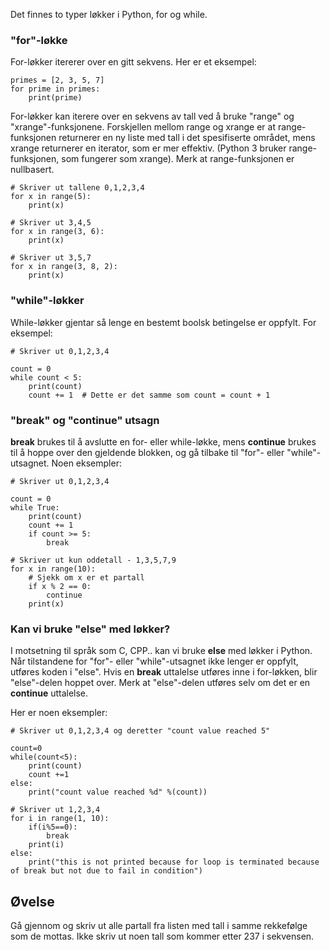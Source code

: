 Det finnes to typer løkker i Python, for og while.

### "for"-løkke

For-løkker itererer over en gitt sekvens. Her er et eksempel:

    primes = [2, 3, 5, 7]
    for prime in primes:
        print(prime)

For-løkker kan iterere over en sekvens av tall ved å bruke "range" og "xrange"-funksjonene. Forskjellen mellom range og xrange er at range-funksjonen returnerer en ny liste med tall i det spesifiserte området, mens xrange returnerer en iterator, som er mer effektiv. (Python 3 bruker range-funksjonen, som fungerer som xrange). Merk at range-funksjonen er nullbasert.

    # Skriver ut tallene 0,1,2,3,4
    for x in range(5):
        print(x)

    # Skriver ut 3,4,5
    for x in range(3, 6):
        print(x)

    # Skriver ut 3,5,7
    for x in range(3, 8, 2):
        print(x)

### "while"-løkker

While-løkker gjentar så lenge en bestemt boolsk betingelse er oppfylt. For eksempel:

    # Skriver ut 0,1,2,3,4

    count = 0
    while count < 5:
        print(count)
        count += 1  # Dette er det samme som count = count + 1

### "break" og "continue" utsagn

**break** brukes til å avslutte en for- eller while-løkke, mens **continue** brukes til å hoppe over den gjeldende blokken, og gå tilbake til "for"- eller "while"-utsagnet. Noen eksempler:

    # Skriver ut 0,1,2,3,4

    count = 0
    while True:
        print(count)
        count += 1
        if count >= 5:
            break

    # Skriver ut kun oddetall - 1,3,5,7,9
    for x in range(10):
        # Sjekk om x er et partall
        if x % 2 == 0:
            continue
        print(x)

### Kan vi bruke "else" med løkker?

I motsetning til språk som C, CPP.. kan vi bruke **else** med løkker i Python. Når tilstandene for "for"- eller "while"-utsagnet ikke lenger er oppfylt, utføres koden i "else". Hvis en **break** uttalelse utføres inne i for-løkken, blir "else"-delen hoppet over. 
Merk at "else"-delen utføres selv om det er en **continue** uttalelse.

Her er noen eksempler:

    # Skriver ut 0,1,2,3,4 og deretter "count value reached 5"

    count=0
    while(count<5):
        print(count)
        count +=1
    else:
        print("count value reached %d" %(count))

    # Skriver ut 1,2,3,4
    for i in range(1, 10):
        if(i%5==0):
            break
        print(i)
    else:
        print("this is not printed because for loop is terminated because of break but not due to fail in condition")


Øvelse
--------

Gå gjennom og skriv ut alle partall fra listen med tall i samme rekkefølge som de mottas. Ikke skriv ut noen tall som kommer etter 237 i sekvensen.